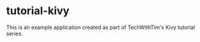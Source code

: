 # tutorial-kivy

This is an example application created as part of TechWithTim's Kivy tutorial series.